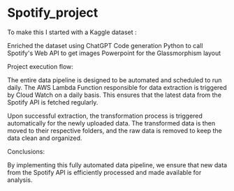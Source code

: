 # Spotify_project

To make this I started with a Kaggle dataset :

Enriched the dataset using ChatGPT Code generation
Python to call Spotify's Web API to get images
Powerpoint for the Glassmorphism layout

Project execution flow:

The entire data pipeline is designed to be automated and scheduled to run daily. The AWS Lambda Function responsible for data extraction is triggered by Cloud Watch on a daily basis. This ensures that the latest data from the Spotify API is fetched regularly.

Upon successful extraction, the transformation process is triggered automatically for the newly uploaded data. The transformed data is then moved to their respective folders, and the raw data is removed to keep the data clean and organized.

Conclusions:

By implementing this fully automated data pipeline, we ensure that new data from the Spotify API is efficiently processed and made available for analysis.
